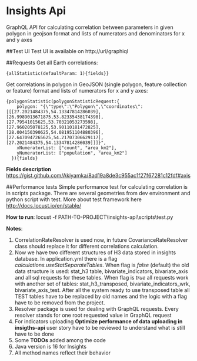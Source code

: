 # Insights Api
GraphQL API for calculating correlation between parameters in given polygon in geojson format and lists of numerators and denominators for x and y axes

##Test UI
Test UI is available on http://url/graphiql

##Requests
Get all Earth correlations:
```
{allStatistic(defaultParam: 1){fields}}
```
Get correlations in polygon in GeoJSON (single polygon, feature collection or feature) format and lists of numerators for x and y axes:
```
{polygonStatistic(polygonStatisticRequest:{
    polygon: "{\"type\":\"Polygon\",\"coordinates\":[[[27.2021484375,54.13347814286039],[26.9989013671875,53.82335438174398],[27.79541015625,53.70321053273598],[27.960205078125,53.90110181472825],[28.004150390625,54.081951104880396],[27.6470947265625,54.21707306629117],[27.2021484375,54.13347814286039]]]}",
    xNumeratorList: ["count", "area_km2"],
    yNumeratorList: ["population", "area_km2"]
  }){fields}
```
**Fields description** https://gist.github.com/Akiyamka/8ad19a8de3c955ac1f27f67281c12fdf#axis

##Performance tests
Simple performance test for calculating correlation is in scripts package. There are several geometries from dev 
environment and python script with test. More about test framework here http://docs.locust.io/en/stable/

**How to run**: locust -f PATH-TO-PROJECT\insights-api\scripts\test.py

**Notes**: 

1) CorrelationRateResolver is used now, in future CovarianceRateResolver class should replace it for different correlations calculation.
2) Now we have two different structures of H3 data stored in insights database. In application.yml there is a flag *calculations.useStatSeparateTables*. When flag is *false* (default) the old data structure is used: stat_h3 table, bivariate_indicators, bivariate_axis and all sql requests for these tables. When flag is *true* all requests work with another set of tables: stat_h3_transposed, bivariate_indicators_wrk, bivariate_axis_test. After all the system ready to use transposed table all TEST tables have to be replaced by old names and the logic with a flag have to be removed from the project.
3) Resolver package is used for dealing with GraphQL requests. Every resolver stands for one root requested value in GraphQL request
4) For indicators uploading **Optimize performance of data uploading in insigths-api** user story have to be reviewed to understand what is still have to be done
5) Some **TODOs** added among the code
6) Java version is 16 for Insights
7) All method names reflect their behavior